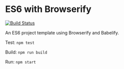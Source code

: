 # ES6 with Browserify

[![Build Status](https://travis-ci.org/jdtibbs/template_babelify.svg?branch=master)](https://travis-ci.org/jdtibbs/template_babelify)

An ES6 project template using Browserify and Babelify. 

Test: `npm test`

Build: `npm run build`

Run: `npm start`